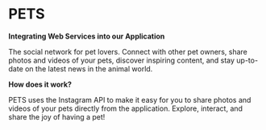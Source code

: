 # PETS

**Integrating Web Services into our Application**

The social network for pet lovers. Connect with other pet owners, share photos and videos of your pets, discover inspiring content, and stay up-to-date on the latest news in the animal world.

**How does it work?**

PETS uses the Instagram API to make it easy for you to share photos and videos of your pets directly from the application. Explore, interact, and share the joy of having a pet!
